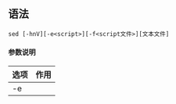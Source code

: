 ## 语法
```
sed [-hnV][-e<script>][-f<script文件>][文本文件]
```
#### 参数说明
| 选项                               | 作用                                       |
| ---------------------------------- | ----------------------------------------- |
| -e<script>或--expression=<script>  | 以选项中指定的script来处理输入的文本文件。    |
| -f<script文件>或--file=<script文件> | 以选项中指定的script文件来处理输入的文本文件。|
| -h或--help                         | 显示帮助。                                  |
| -n或--quiet或--silent              | 仅显示script处理后的结果。                   |
| -V或--version                      | 显示版本信息                               |

#### 动作说明
| 代码 | 说明                                                                                       |
| ---- | ----------------------------------------------------------------------------------------- |
| a    | 新增，a 的后面可以接字串，而这些字串会在新的一行出现(目前的下一行)～                            |
| c    | 取代，c 的后面可以接字串，这些字串可以取代 n1,n2 之间的行！                                    |
| d    | 删除，因为是删除啊，所以 d 后面通常不接任何东东                                               |
| i    | 插入，i 的后面可以接字串，而这些字串会在新的一行出现(目前的上一行)；                            |
| p    | 打印，亦即将某个选择的数据印出。通常 p 会与参数 sed -n 一起运行～                               |
| s    | 取代，可以直接进行取代的工作哩！通常这个 s 的动作可以搭配正则表达式！例如 1,20s/old/new/g 就是啦 |

## 实例
#### 添加插入行
在 testfile 文件的第四行后添加一行，并将结果输出到标准输出，命令如下：
```bash
sed -e '4a\newLine' testfile 
        ||   | \ 之后为要添加的内容
        || a表示之后添加一行
        | 4表示以第四行为坐标
```
如果要在第四行之前添加行，修改代码 `a` 为 `i` 即可：
```bash
sed -e '4i\newline' testfile
```
如果是要增加两行以上，在第二行后面加入两行字，例如 Drink tea or ..... 与 drink beer?
```bash
sed -e '2a Drink tea or ......\
drink beer ?' testfile        | 行末的 \ 表示换行
```
另一种换行标记也可以使用 `\n` 换行符，代码如下：
```bash
sed -e '2a Drink tea or ......\ndrink beer ?'
                               | \n 作为换行标记下一行内容无需换行书写
```
在上面的例子中，坐标行不一定为行号，也可以使用字符串定位
```bash
sed -e '/target/a\newline' testfile
           | 表示文件中含 target 的行作为坐标
```
#### 删除行
实际书写时 `-e` 是可以省略的，另外，如需在 `''` 范围内使用变量，必须将单引号 `''` 替换为双引号 `""`：
```bash
sed '2,5d' testfile
     |  | d 表示删除
     | 2,5 表示从第二行开始至第五行结束

sed '2d' testfile
     | 2d 表示单独删除第二行

sed '3,$d' testfile
     | 3,$ 表示从第三行开始至最后一行，$ 表示最后  
```
#### 以行为单位的替换与显示
将第 2-5 行的内容取代成为 No 2-5 number：
```bash
sed '2,5c No 2-5 number' testfile
      | |   | No 2-5 number 为替换内容
      | | c 表示替换
      | 2,5 表示替换目标为第二至第五行
```
仅列出 testfile 文件内的第 5-7 行：
```bash
sed -n '5,7p' testfile
```
#### 数据的搜寻并显示
搜索 testfile 有 `oo` 关键字的行：
```bash
sed -n '/oo/p' testfile
```
#### 数据的搜寻并删除
删除 testfile 所有包含 `oo` 的行，其他行输出
```bash
sed '/oo/d' testfile
```
#### 数据的搜寻并执行命令
搜索 testfile，找到 `oo` 对应的行，执行后面花括号中的一组命令，每个命令之间用分号分隔，这里把 `oo`` 替换为 `kk`，再输出这行：
```bash
cat testfile | sed -n '/oo/{s/oo/kk/;p;q}'
```
最后的 `q` 是退出。
#### 数据的查找与替换
sed 的查找与替换的与 vi 命令类似，语法格式如下，其中命令 `g` 表示全局替换，如果没有该命令则仅替换第一个出现的字串：
```bash
sed 's/要被取代的字串/新的字串/g'
```
选项 `i` 使 sed 修改文件，没有参数 `i` 则仅打印处理后的结果而不修改源文件，文件名使用正则表达式可以同时对多个文件进行处理：
```bash
sed -i 's/oo/kk/g' testfile
```
将命令中新字串部分留空即可实现删除源字串的效果：
```bash
sed -i 's/oo//g' testfile
```
接下来我们使用 /sbin/ifconfig 查询 IP：
```bash
$ /sbin/ifconfig eth0
eth0 Link encap:Ethernet HWaddr 00:90:CC:A6:34:84
inet addr:192.168.1.100 Bcast:192.168.1.255 Mask:255.255.255.0
inet6 addr: fe80::290:ccff:fea6:3484/64 Scope:Link
UP BROADCAST RUNNING MULTICAST MTU:1500 Metric:1
.....(以下省略).....
```
本机的 ip 是 192.168.1.100。

将 IP 前面的部分予以删除：
```bash
$ /sbin/ifconfig eth0 | grep 'inet addr' | sed 's/^.*addr://g'
                             |                    | 删除从行首至 addr: ，^ 表示行首，正则表达式 .* 等同于通配符 *
                             | grep 命令提取出包含 inet addr 的行
192.168.1.100 Bcast:192.168.1.255 Mask:255.255.255.0
```
接下来则是删除后续的部分，即：192.168.1.100 Bcast:192.168.1.255 Mask:255.255.255.0。

将 IP 后面的部分予以删除:
```bash
$ /sbin/ifconfig eth0 | grep 'inet addr' | sed 's/^.*addr://g' | sed 's/Bcast.*$//g'
                                                                           | $ 表示行尾
192.168.1.100
```
#### 多点编辑
一条 sed 命令，删除 testfile 第三行到末尾的数据，并把 HELLO 替换为 RUNOOB :
```bash
sed -e '3,$d' -e 's/HELLO/RUNOOB/' testfile
```
-e 表示多点编辑，此时 -e 不能省略
#### 直接修改文件内容(危险动作)
sed 可以直接修改文件的内容，不必使用管道命令或数据流重导向！ 不过，由于这个动作会直接修改到原始的文件，所以请你千万不要随便拿系统配置来测试！ 

利用 sed 将 testfile 内每一行结尾若为 . 则换成 !
```bash
$ sed -i 's/\.$/\!/g' testfile
          | 注意此处 . 和 ! 均添加 \ 转义
```
利用 sed 直接在 testfile 最后一行加入 # This is a test:
```bash
$ sed -i '$a # This is a test' testfile
           | $ 表示最后一行，a 表示在之后新增一行
```

## 其它
在 `sed` 命令中匹配标识 `/` 可以替换为其他字符如 `| # @`，且当使用其它字符作为标识时，`/` 不需要转义